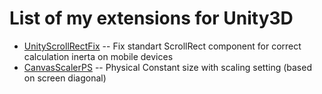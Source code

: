 # List of my extensions for Unity3D

* [UnityScrollRectFix](https://github.com/SoprachevAK/UnityScrollRectFix) -- Fix standart ScrollRect component for correct calculation inerta on mobile devices
* [CanvasScalerPS](https://github.com/SoprachevAK/CanvasScalerPS) -- Physical Constant size with scaling setting (based on screen diagonal)
